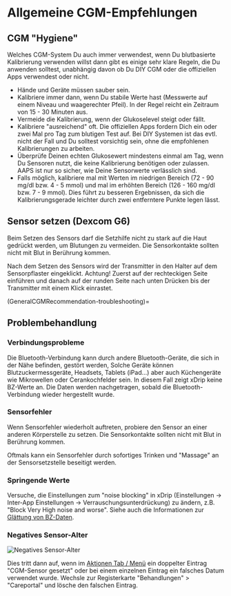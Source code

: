 # Allgemeine CGM-Empfehlungen

## CGM "Hygiene"

Welches CGM-System Du auch immer verwendest, wenn Du blutbasierte Kalibrierung verwenden willst dann gibt es einige sehr klare Regeln, die Du anwenden solltest, unabhängig davon ob Du DIY CGM oder die offiziellen Apps verwendest oder nicht.

-   Hände und Geräte müssen sauber sein.
-   Kalibriere immer dann, wenn Du stabile Werte hast (Messwerte auf einem Niveau und waagerechter Pfeil). In der Regel reicht ein Zeitraum von 15 - 30 Minuten aus.
-   Vermeide die Kalibrierung, wenn der Glukoselevel steigt oder fällt.
-   Kalibriere "ausreichend" oft. Die offiziellen Apps fordern Dich ein oder zwei Mal pro Tag zum blutigen Test auf. Bei DIY Systemen ist das evtl. nicht der Fall und Du solltest vorsichtig sein, ohne die empfohlenen Kalibrierungen zu arbeiten.
-   Überprüfe Deinen echten Glukosewert mindestens einmal am Tag, wenn Du Sensoren nutzt, die keine Kalibrierung benötigen oder zulassen. AAPS ist nur so sicher, wie Deine Sensorwerte verlässlich sind.
-   Falls möglich, kalibriere mal mit Werten im niedrigen Bereich (72 - 90 mg/dl bzw. 4 - 5 mmol) und mal im erhöhten Bereich (126 - 160 mg/dl bzw. 7 - 9 mmol).  Dies führt zu besseren Ergebnissen, da sich die Kalibrierungsgerade leichter durch zwei entferntere Punkte legen lässt.

## Sensor setzen (Dexcom G6)

Beim Setzen des Sensors darf die Setzhilfe nicht zu stark auf die Haut gedrückt werden, um Blutungen zu vermeiden. Die Sensorkontakte sollten nicht mit Blut in Berührung kommen.

Nach dem Setzen des Sensors wird der Transmitter in den Halter auf dem Sensorpflaster eingeklickt. Achtung! Zuerst auf der rechteckigen Seite einführen und danach auf der runden Seite nach unten Drücken bis der Transmitter mit einem Klick einrastet.

(GeneralCGMRecommendation-troubleshooting)=
## Problembehandlung

### Verbindungsprobleme

Die Bluetooth-Verbindung kann durch andere Bluetooth-Geräte, die sich in der Nähe befinden, gestört werden, Solche Geräte können Blutzuckermessgeräte, Headsets, Tablets (iPad...) aber auch Küchengeräte wie Mikrowellen oder Cerankochfelder sein. In diesem Fall zeigt xDrip keine BZ-Werte an. Die Daten werden nachgetragen, sobald die Bluetooth-Verbindung wieder hergestellt wurde.

### Sensorfehler

Wenn Sensorfehler wiederholt auftreten, probiere den Sensor an einer anderen Körperstelle zu setzen. Die Sensorkontakte sollten nicht mit Blut in Berührung kommen.

Oftmals kann ein Sensorfehler durch sofortiges Trinken und "Massage" an der Sensorsetzstelle beseitigt werden.

### Springende Werte

Versuche, die Einstellungen zum "noise blocking" in xDrip (Einstellungen -> Inter-App Einstellungen -> Verrauschungsunterdrückung) zu ändern, z.B. "Block Very High noise and worse". Siehe auch die Informationen zur [Glättung von BZ-Daten](../Usage/Smoothing-Blood-Glucose-Data-in-xDrip.md).

### Negatives Sensor-Alter

![Negatives Sensor-Alter](../images/Troubleshooting_SensorAge.png)

Dies tritt dann auf, wenn im [Aktionen Tab / Menü](Config-Builder-actions) ein doppelter Eintrag "CGM-Sensor gesetzt" oder bei einem einzelnen Eintrag ein falsches Datum verwendet wurde. Wechsle zur Registerkarte "Behandlungen" > "Careportal" und lösche den falschen Eintrag.
